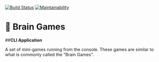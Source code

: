 [![Build Status](https://travis-ci.org/ApricotLace/project-lvl1-s368.svg?branch=master)](https://travis-ci.org/ApricotLace/project-lvl1-s368)
[![Maintainability](https://api.codeclimate.com/v1/badges/0eaff3cdf9c385f97b8d/maintainability)](https://codeclimate.com/github/ApricotLace/project-lvl1-s368/maintainability)
# 🎲 Brain Games
##**CLI Application**

A set of mini-games running from the console. These games are similar to what is commonly called the "Brain Games".
